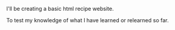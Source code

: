 I'll be creating a basic html recipe website.

To test my knowledge of what I have learned or relearned so far.